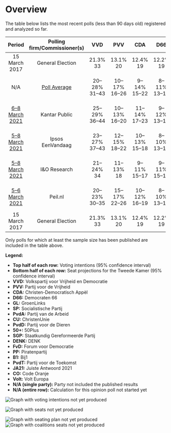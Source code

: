 # Overview

The table below lists the most recent polls (less than 90 days old) registered and analyzed so far.

| Period     | Polling firm/Commissioner(s) | VVD | PVV | CDA | D66 | GL | SP | PvdA | CU | PvdD | 50+ | SGP | DENK | FvD | PP | B1 | PvdT | JA21 | CO | Volt |
|:----------:|:----------------------------:|:--:|:--:|:--:|:--:|:--:|:--:|:--:|:--:|:--:|:--:|:--:|:--:|:--:|:--:|:--:|:--:|:--:|:--:|:--:|
| 15 March 2017 | General Election | 21.3% <br> 33 | 13.1% <br> 20 | 12.4% <br> 19 | 12.2% <br> 19 | 9.1% <br> 14 | 9.1% <br> 14 | 5.7% <br> 9 | 3.4% <br> 5 | 3.2% <br> 5 | 3.1% <br> 4 | 2.1% <br> 3 | 2.1% <br> 3 | 1.8% <br> 2 | 0.3% <br> 0 | 0.3% <br> 0 | 0.0% <br> 0 | 0.0% <br> 0 | 0.0% <br> 0 | 0.0% <br> 0 |
| N/A | [Poll Average](average.html) | 20–28% <br> 31–43 | 10–17% <br> 16–26 | 9–14% <br> 15–22 | 8–11% <br> 13–16 | 6–9% <br> 8–14 | 5–9% <br> 7–14 | 7–10% <br> 10–14 | 3–5% <br> 4–8 | 3–5% <br> 4–8 | 1–3% <br> 1–3 | 1–3% <br> 1–4 | 0–2% <br> 0–2 | 2–4% <br> 2–6 | 0–1% <br> 0 | 0–1% <br> 0–1 | N/A <br> N/A | 0–2% <br> 0–5 | 0–1% <br> 0–1 | 0–3% <br> 0–3 |
| [6–8 March 2021](2021-03-08-KantarPublic.html) | Kantar Public | 25–29% <br> 36–44 | 10–13% <br> 16–20 | 11–14% <br> 17–23 | 9–12% <br> 13–18 | 6–9% <br> 9–14 | 7–9% <br> 10–15 | 7–10% <br> 11–15 | 3–5% <br> 4–8 | 3–5% <br> 4–8 | 1–3% <br> 2–4 | 1–2% <br> 1–3 | 0–1% <br> 0–1 | 1–3% <br> 2–5 | N/A <br> N/A | N/A <br> N/A | N/A <br> N/A | 0–1% <br> 0–2 | N/A <br> N/A | 0–1% <br> 0–2 |
| [5–8 March 2021](2021-03-08-Ipsos.html) | Ipsos <br> EenVandaag | 23–27% <br> 37–43 | 12–15% <br> 18–22 | 10–13% <br> 15–18 | 8–10% <br> 13–15 | 7–9% <br> 10–13 | 6–8% <br> 8–12 | 6–9% <br> 9–13 | 3–5% <br> 6–8 | 3–5% <br> 5–7 | 1–2% <br> 1–2 | 1–3% <br> 2–3 | 1–2% <br> 1–2 | 2–4% <br> 3–5 | N/A <br> N/A | N/A <br> N/A | N/A <br> N/A | 1–2% <br> 1–2 | N/A <br> N/A | 1–2% <br> 1–2 |
| [5–8 March 2021](2021-03-08-IOResearch.html) | I&O Research | 21–24% <br> 34 | 11–13% <br> 18 | 9–11% <br> 15–17 | 9–11% <br> 15–16 | 6–8% <br> 12–13 | 6–8% <br> 10 | 8–10% <br> 14 | 3–5% <br> 5 | 3–4% <br> 4–5 | 1–2% <br> 2 | 2–3% <br> 4 | 1–3% <br> 2 | 2–4% <br> 4 | 0–1% <br> 0 | 0–1% <br> 1 | N/A <br> N/A | 1–2% <br> 1–2 | 0–1% <br> 0 | 2–3% <br> 3–4 |
| [5–6 March 2021](2021-03-06-Peilnl.html) | Peil.nl | 20–23% <br> 30–35 | 15–17% <br> 22–26 | 10–12% <br> 16–19 | 8–10% <br> 13–15 | 5–7% <br> 8–10 | 5–7% <br> 7–10 | 7–9% <br> 11–13 | 4–5% <br> 6–8 | 4–5% <br> 6–8 | 1–2% <br> 1–2 | 2–3% <br> 2–4 | 1–2% <br> 1–2 | 3–4% <br> 4–6 | N/A <br> N/A | 0–1% <br> 0–1 | N/A <br> N/A | 2–3% <br> 2–5 | 0–1% <br> 0–1 | 1–2% <br> 1–3 |
| 15 March 2017 | General Election | 21.3% <br> 33 | 13.1% <br> 20 | 12.4% <br> 19 | 12.2% <br> 19 | 9.1% <br> 14 | 9.1% <br> 14 | 5.7% <br> 9 | 3.4% <br> 5 | 3.2% <br> 5 | 3.1% <br> 4 | 2.1% <br> 3 | 2.1% <br> 3 | 1.8% <br> 2 | 0.3% <br> 0 | 0.3% <br> 0 | 0.0% <br> 0 | 0.0% <br> 0 | 0.0% <br> 0 | 0.0% <br> 0 |

Only polls for which at least the sample size has been published are included in the table above.

**Legend:**
+ **Top half of each row:** Voting intentions (95% confidence interval)
+ **Bottom half of each row:** Seat projections for the Tweede Kamer (95% confidence interval)
+ **VVD:** Volkspartij voor Vrijheid en Democratie
+ **PVV:** Partij voor de Vrijheid
+ **CDA:** Christen-Democratisch Appèl
+ **D66:** Democraten 66
+ **GL:** GroenLinks
+ **SP:** Socialistische Partij
+ **PvdA:** Partij van de Arbeid
+ **CU:** ChristenUnie
+ **PvdD:** Partij voor de Dieren
+ **50+:** 50Plus
+ **SGP:** Staatkundig Gereformeerde Partij
+ **DENK:** DENK
+ **FvD:** Forum voor Democratie
+ **PP:** Piratenpartij
+ **B1:** Bij1
+ **PvdT:** Partij voor de Toekomst
+ **JA21:** Juiste Antwoord 2021
+ **CO:** Code Oranje
+ **Volt:** Volt Europa
+ **N/A (single party):** Party not included the published results
+ **N/A (entire row):** Calculation for this opinion poll not started yet


![Graph with voting intentions not yet produced](average.png "Voting Intentions")

![Graph with seats not yet produced](average-seats.png "Seats")

![Graph with seating plan not yet produced](average-seating-plan.png "Seating Plan")
![Graph with coalitions seats not yet produced](average-coalitions-seats.png "Coalitions Seats")
